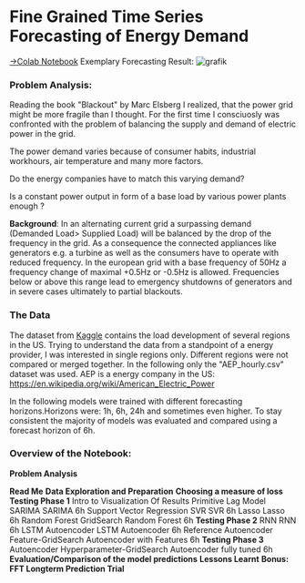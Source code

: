 # Fine Grained Time Series Forecasting of Energy Demand
[→Colab Notebook](https://colab.research.google.com/drive/1R1FFWLYn06mv4ePZDjAsePn6pXLX5Omy?usp=sharing#scrollTo=WUbAEd85M40c)
Exemplary Forecasting Result:
![grafik](https://user-images.githubusercontent.com/75590579/167874801-5005404a-6d06-408a-874b-0f45991e98f5.png)
### Problem Analysis:
Reading the book "Blackout" by Marc Elsberg I realized, that the power grid might be more fragile than I thought. For the first time I consciuosly was confronted with the problem of balancing the supply and demand of electric power in the grid.

The power demand varies because of consumer habits, industrial workhours, air temperature and many more factors.

Do the energy companies have to match this varying demand?

Is a constant power output in form of a base load by various power plants enough ?

**Background**: In an alternating current grid a surpassing demand (Demanded Load> Supplied Load) will be balanced by the drop of the frequency in the grid. As a consequence the connected appliances like generators e.g. a turbine as well as the consumers have to operate with reduced frequency. In the european grid with a base frequency of 50Hz a frequency change of maximal +0.5Hz or -0.5Hz is allowed. Frequencies below or above this range lead to emergency shutdowns of generators and in severe cases ultimately to partial blackouts.
### The Data
The dataset from [Kaggle](https://www.kaggle.com/robikscube/hourly-energy-consumption) contains the load development of several regions in the US. Trying to understand the data from a standpoint of a energy provider, I was interested in single regions only. Different regions were not compared or merged together. In the following only the "AEP_hourly.csv" dataset was used. AEP is a energy company in the US: https://en.wikipedia.org/wiki/American_Electric_Power

In the following models were trained with different forecasting horizons.Horizons were: 1h, 6h, 24h and sometimes even higher. To stay consistent the majority of models was evaluated and compared using a forecast horizon of 6h.
### Overview of the Notebook:


**Problem Analysis**

**Read Me**
**Data Exploration and Preparation**
**Choosing a measure of loss**
**Testing Phase 1**
    Intro to Visualization Of Results
    Primitive Lag Model
    SARIMA
        SARIMA 6h
    Support Vector Regression SVR
        SVR 6h
    Lasso
        Lasso 6h
    Random Forest
        GridSearch
        Random Forest 6h
**Testing Phase 2**
    RNN
        RNN 6h
    LSTM
    Autoencoder LSTM
        Autoencoder 6h Reference
        Autoencoder Feature-GridSearch
        Autoencoder with Features 6h
**Testing Phase 3**
        Autoencoder Hyperparameter-GridSearch
        Autoencoder fully tuned 6h
**Evaluation/Comparison of the model predictions**
**Lessons Learnt**
**Bonus: FFT Longterm Prediction Trial**




